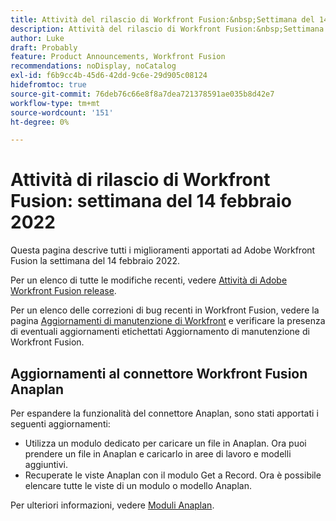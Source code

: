 ```yaml
---
title: Attività del rilascio di Workfront Fusion:&nbsp;Settimana del 14 febbraio 2022
description: Attività del rilascio di Workfront Fusion:&nbsp;Settimana del 14 febbraio 2022
author: Luke
draft: Probably
feature: Product Announcements, Workfront Fusion
recommendations: noDisplay, noCatalog
exl-id: f6b9cc4b-45d6-42dd-9c6e-29d905c08124
hidefromtoc: true
source-git-commit: 76deb76c66e8f8a7dea721378591ae035b8d42e7
workflow-type: tm+mt
source-wordcount: '151'
ht-degree: 0%

---
```


# Attività di rilascio di Workfront Fusion: settimana del 14 febbraio 2022

Questa pagina descrive tutti i miglioramenti apportati ad Adobe Workfront Fusion la settimana del 14 febbraio 2022.

Per un elenco di tutte le modifiche recenti, vedere [Attività di Adobe Workfront Fusion release](../../../product-announcements/product-releases/fusion-release-activity/fusion-release-activity.md).

Per un elenco delle correzioni di bug recenti in Workfront Fusion, vedere la pagina [Aggiornamenti di manutenzione di Workfront](https://experienceleague.adobe.com/docs/workfront-known-issues/releases/current-updates.html) e verificare la presenza di eventuali aggiornamenti etichettati Aggiornamento di manutenzione di Workfront Fusion.

## Aggiornamenti al connettore Workfront Fusion Anaplan

Per espandere la funzionalità del connettore Anaplan, sono stati apportati i seguenti aggiornamenti:

* Utilizza un modulo dedicato per caricare un file in Anaplan. Ora puoi prendere un file in Anaplan e caricarlo in aree di lavoro e modelli aggiuntivi.
* Recuperate le viste Anaplan con il modulo Get a Record. Ora è possibile elencare tutte le viste di un modulo o modello Anaplan.

Per ulteriori informazioni, vedere [Moduli Anaplan](../../../workfront-fusion/apps-and-their-modules/anaplan-modules.md).
